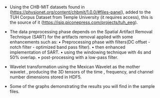 - Using the CHB-MIT datasets found in (https://physionet.org/content/chbmit/1.0.0/#files-panel), added to the TUH Corpus Dataset from Temple University (it requires access), this is the source of it (https://isip.piconepress.com/projects/tuh_eeg).

- The data preprocessing phase depends on the Spatial Artifact Removal Technique (SART) for the artifacts removal applied with some enhancements such as:
  •  Preprocessing phase with filters(DC offset - notch filter - optimized band pass filter).
  •  then enhanced implementation of SART.
  •  using the windowing technique with 4s and 50% overlap.
  • post-processing with a low-pass filter.

- Wavelet transformation using the Mexican Wavelet as the mother wavelet , producing the 3D tensors of the time , frequency, and channel number dimensions stored in HDF5.

- Some of the graphs demonstrating the results you will find in the sample files.


